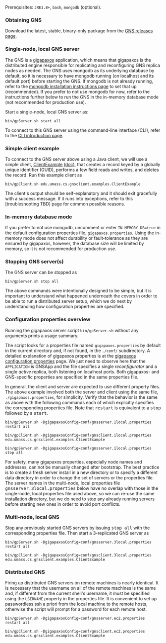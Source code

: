 
Prerequisites: `JRE1.8+`, `bash`, `mongodb` (optional).

### Obtaining GNS
Download the latest, stable, binary-only package from the [GNS releases page](https://github.com/MobilityFirst/GNS/releases).

[//]: # (This is a comment, it will not be included)

### Single-node, local GNS server
The GNS is a [gigapaxos](https://github.com/MobilityFirst/gigapaxos) application, which means that gigapaxos is the distributed engine responsible for replicating and reconfiguring GNS replica nodes as needed. The GNS uses mongodb as its underlying database by default, so it is necessary to have mongodb running (on localhost and its default port) before starting the GNS. If mongodb is not already running, refer to the [mongodb installation instructions page](https://docs.mongodb.com/manual/installation/) to set that up (recommended). If you prefer to not use mongodb for now, refer to the instructions further below to run the GNS in the in-memory database mode (not recommended for production use). 

Start a single-node, local GNS server as: 

```
bin/gpServer.sh start all
```

To connect to this GNS server using the command-line interface (CLI), refer to the [CLI introduction page](https://github.com/MobilityFirst/GNS/wiki/Command-Line-Interface).

### Simple client example
To connect to the GNS server above using a Java client, we will use a simple client, [ClientExample](https://github.com/MobilityFirst/GNS/blob/master/src/edu/umass/cs/gnsclient/examples/ClientExample.java) [(doc)](http://mobilityfirst.github.io/GNS/doc/edu/umass/cs/gnsclient/examples/ClientExample.html), that creates a record keyed by a globally unique identifier (GUID), performs a few field reads and writes, and deletes the record. Run this example client as

```
bin/gpClient.sh edu.umass.cs.gnsclient.examples.ClientExample
```

The client's output should be self-explanatory and it should exit gracefully with a success message. If it runs into exceptions, refer to this [troubleshooting TBD] page for common possible reasons.

### In-memory database mode
If you prefer to not use mongodb, uncomment or enter `IN_MEMORY_DB=true` in the default configuration properties file, `gigapaxos.properties`. Using the in-memory mode does not affect durability or fault-tolerance as they are ensured by gigapaxos, however, the database size will be limited by memory, so it is not recommended for production use.

### Stopping GNS server(s)

The GNS server can be stopped as

```
bin/gpServer.sh stop all
```

The above commands were intentionally designed to be simple, but it is important to understand what happened underneath the covers in order to be able to run a distributed server setup, which we do next by understanding how configuration properties are specified.

### Configuration properties overview
Running the gigapaxos server script `bin/gpServer.sh` without any arguments prints a usage summary.

The script looks for a properties file named `gigapaxos.properties` by default in the current directory and, if not found, in the `./conf/` subdirectory. A detailed explanation of gigapaxos properties is at the [gigapaxos configuration properties](https://github.com/MobilityFirst/gigapaxos/wiki/Configuration-properties) page. We just need to observe here that the `APPLICATION` is GNSApp and the file specifies a single _reconfigurator_ and a single _active_ replica, both listening on localhost ports. Both gigapaxos- and GNS-specific properties are specified in the same properties file.

In general, the client and server are expected to use different property files. The above example involved both the server and client using the same file, `./gigapaxos.properties`, for simplicity. Verify that the behavior is the same as above with the following commands each of which explicitly specifies the corresponding properties file. Note that <tt>restart</tt> is equivalent to a <tt>stop</tt> followed by a <tt>start</tt>.


    bin/gpServer.sh -DgigapaxosConfig=conf/gnsserver.1local.properties restart all

    bin/gpClient.sh -DgigapaxosConfig=conf/gnsclient.1local.properties edu.umass.cs.gnsclient.examples.ClientExample

    bin/gpServer.sh -DgigapaxosConfig=conf/gnsserver.1local.properties stop all


For safety, many gigapaxos properties, especially node names and addresses, can not be manually changed after bootstrap. The best practice is to create a fresh server install in a new directory or to specify a different data directory in order to change the set of servers or the properties file. The server names in the multi-node, local properties file <tt>gnsserver.3local.properties</tt> below have no overlap with those in the single-node, local properties file used above, so we can re-use the same installation directory, but we do need to stop any already running servers before starting new ones in order to avoid port conflicts.

### Multi-node, local GNS
Stop any previously started GNS servers by issuing <tt>stop all</tt> with the corresponding properties file. Then start a 3-replicated GNS server as

```
bin/gpServer.sh -DgigapaxosConfig=conf/gnsserver.3local.properties restart all

bin/gpClient.sh -DgigapaxosConfig=conf/gnsclient.3local.properties edu.umass.cs.gnsclient.examples.ClientExample
```

### Distributed GNS 
Firing up distributed GNS servers on remote machines is nearly identical. It is necessary that the username on all of the remote machines is the same and, if different from the current shell's username, it must be specified using the `USERNAME` property in the properties file. It is convenient to set up passwordless ssh a priori from the local machine to the remote hosts, otherwise the script will prompt for a password for each remote host.

```
bin/gpServer.sh -DgigapaxosConfig=conf/gnsserver.ec2.properties restart all

bin/gpClient.sh -DgigapaxosConfig=conf/gnsclient.ec2.properties edu.umass.cs.gnsclient.examples.ClientExample
```
